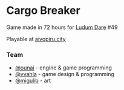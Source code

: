 # Cargo Breaker

Game made in 72 hours for [Ludum Dare](https://ldjam.com) #49

Playable at [aivopiru.city](https://aivopiru.city)

### Team
- [@ounai](https://github.com/ounai) - engine & game programming
- [@vvahla](https://github.com/vvahla) - game design & programming
- [@migulib](https://github.com/migulib) - art
